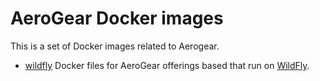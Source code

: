 # AeroGear Docker images

This is a set of Docker images related to Aerogear. 

- [wildfly](./wildfly) Docker files for AeroGear offerings based that run on [WildFly](http://wildfly.org/).

